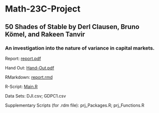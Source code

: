 # Math-23C-Project
## 50 Shades of Stable by Derl Clausen, Bruno Kömel, and Rakeen Tanvir

### An investigation into the nature of variance in capital markets.

Report:
[report.pdf](http://github.com/brunokomel/Math-23C-Project/blob/Fin/Report.pdf)

Hand Out:
[Hand-Out.pdf](http://github.com/brunokomel/Math-23C-Project/blob/Fin/Hand-Out.pdf)

RMarkdown:
[report.rmd](https://github.com/brunokomel/Math-23C-Project/blob/Fin/Report.Rmd)

R-Script:
[Main.R](http://github.com/brunokomel/Math-23C-Project/blob/Fin/Main.R)

Data Sets:
DJI.csv;
GDPC1.csv

Supplementary Scripts (for .rdm file):
prj_Packages.R; prj_Functions.R

